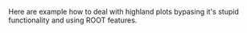 Here are example how to deal with highland plots bypasing it's stupid functionality and using ROOT features.
